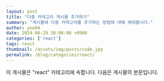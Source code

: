 ```yaml
---
layout: post
title: "다중 카테고리 게시물 추가하기"
summary: "게시물에 다중 카테고리를 추가하는 방법에 대해 배워봅시다."
author: yoo94
date: 2024-06-29 10:00:00 +0900
categories: ['react']
tags: react
thumbnail: /assets/img/posts/code.jpg
permalink: /blog/categories/react/
---
```


이 게시물은 "react" 카테고리에 속합니다. 다음은 게시물의 본문입니다.
